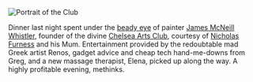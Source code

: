 <!--
.. title: Trip Report: The Chelsea Arts Club
.. slug: trip-report-the-chelsea-arts-club
.. date: 2007-03-14 10:23:52-05:00
.. tags: Journal
.. category: Journal
.. link: 
.. description: 
.. type: text
-->


![Portrait of the
Club](/files/2007/03/theclub-2-3-lg.jpg)

Dinner last night spent under the [beady
eye](http://en.wikipedia.org/wiki/Image:Whistler-painter.jpg) of painter
[James McNeill
Whistler](http://en.wikipedia.org/wiki/James_McNeill_Whistler), founder
of the divine [Chelsea Arts Club](http://www.chelseaartsclub.com/),
courtesy of [Nicholas Furness](http://nixtasinks.nixta.com/) and his
Mum. Entertainment provided by the redoubtable mad Greek artist Renos,
gadget advice and cheap tech hand-me-downs from Greg, and a new massage
therapist, Elena, picked up along the way. A highly profitable evening,
methinks.